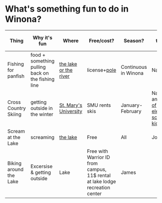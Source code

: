 # What's something fun to do in Winona?  

| Thing | Why it's fun | Where | Free/cost? | Season? | Who thinks so? |
|---|---|---|---|---|---|
| Fishing for panfish | food + something pulling back on the fishing line | [the lake or the river](https://www.dnr.state.mn.us/gofishing/where-fish.html) | license+[pole](https://www.winona.edu/outdoor-education-recreation/) | Continuous in Winona | Nathan|
| Cross Country Skiing | getting outside in the winter | [St. Mary's University](https://saintmaryssports.com/sports/2016/2/18/NSC_0218161559.aspx) | SMU rents skis | January-February | Nathan and [lots of elemetary school kids](https://www.myxc.org/clubs/winona) |
| Scream at the Lake | screaming | [the lake](https://www.google.com/maps/place/Lake+Lodge+Recreation+Center,+Winona+Park+%26+Rec/@44.0383193,-91.6446129,2168m/data=!3m1!1e3!4m14!1m7!3m6!1s0x87f96c52a035e83d:0xcdf4b961e7152176!2sLake+Winona!8m2!3d44.0379541!4d-91.6384287!16s%2Fg%2F1hhhp7ltt!3m5!1s0x87f96dad14ad1153:0xebbf9b1730ab4ed9!8m2!3d44.040866!4d-91.64458!16s%2Fg%2F11lghgbp6n?entry=ttu&g_ep=EgoyMDI0MTAxNi4wIKXMDSoASAFQAw%3D%3D) | Free | All | Josh M |
| Biking around the Lake | Excersise & getting outside | Lake | Free with Warrior ID from campus, 11$ rental at lake lodge recreation center| James|
